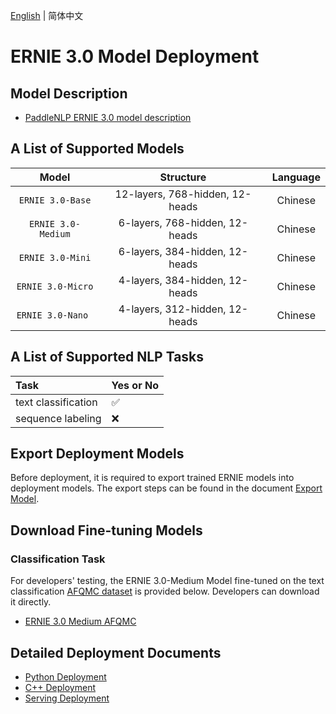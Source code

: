 [English](README_EN.md) | 简体中文 
# ERNIE 3.0 Model Deployment

## Model Description
- [PaddleNLP ERNIE 3.0 model description](https://github.com/PaddlePaddle/PaddleNLP/tree/release/2.4/model_zoo/ernie-3.0)

## A List of Supported Models

| Model |  Structure  | Language |
| :---: | :--------: | :--------: |
| `ERNIE 3.0-Base`| 12-layers, 768-hidden, 12-heads | Chinese |
| `ERNIE 3.0-Medium`| 6-layers, 768-hidden, 12-heads | Chinese |
| `ERNIE 3.0-Mini`| 6-layers, 384-hidden, 12-heads | Chinese |
| `ERNIE 3.0-Micro`| 4-layers, 384-hidden, 12-heads | Chinese |
| `ERNIE 3.0-Nano `| 4-layers, 312-hidden, 12-heads | Chinese |

## A List of Supported NLP Tasks

| Task |  Yes or No  |
| :--------------- | ------- |
| text classification | ✅ |
|  sequence labeling  | ❌ |

## Export Deployment Models

Before deployment, it is required to export trained ERNIE models into deployment models. The export steps can be found in the document [Export Model](https://github.com/PaddlePaddle/PaddleNLP/tree/release/2.4/model_zoo/ernie-3.0).

## Download Fine-tuning Models

### Classification Task

For developers' testing, the ERNIE 3.0-Medium Model fine-tuned on the text classification [AFQMC dataset](https://bj.bcebos.com/paddlenlp/datasets/afqmc_public.zip) is provided below. Developers can download it directly.

- [ERNIE 3.0 Medium AFQMC](https://bj.bcebos.com/fastdeploy/models/ernie-3.0/ernie-3.0-medium-zh-afqmc.tgz)

## Detailed Deployment Documents 

- [Python Deployment](python)
- [C++ Deployment](cpp)
- [Serving Deployment](serving)
